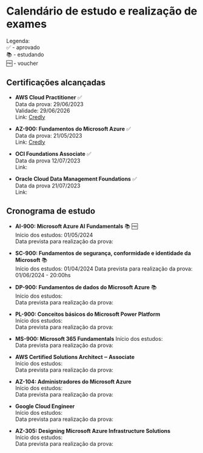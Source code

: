 # Calendário de estudo e realização de exames

Legenda:  
✅ - aprovado  
📚 - estudando  
🆓 - voucher

## Certificações alcançadas
- **AWS Cloud Practitioner** ✅  
Data da prova: 29/06/2023  
Validade: 29/06/2026  
Link: [Credly](https://www.credly.com/badges/07986551-e524-4d0e-b905-8407432526a8/public_url)

- **AZ-900: Fundamentos do Microsoft Azure** ✅  
Data da prova: 21/05/2023  
Link: [Credly](https://www.credly.com/earner/earned/badge/bfc8ea4f-435c-4c85-8424-bcfe2bf1bfd7)

- **OCI Foundations Associate** ✅    
Data da prova 12/07/2023  
Link: 

- **Oracle Cloud Data Management Foundations** ✅    
Data da prova 21/07/2023  
Link: 


## Cronograma de estudo  
- **AI-900: Microsoft Azure AI Fundamentals** 📚 🆓  
Início dos estudos: 01/05/2024  
Data prevista para realização da prova:   

- **SC-900: Fundamentos de segurança, conformidade e identidade da Microsoft** 📚  
Início dos estudos: 01/04/2024
Data prevista para realização da prova: 01/06/2024 - 20:00hs  

- **DP-900: Fundamentos de dados do Microsoft Azure** 📚  
Início dos estudos:  
Data prevista para realização da prova:   

- **PL-900: Conceitos básicos do Microsoft Power Platform**  
Início dos estudos:    
Data prevista para realização da prova:  

- **MS-900: Microsoft 365 Fundamentals**
Início dos estudos:  
Data prevista para realização da prova:    
  
- **AWS Certified Solutions Architect ‒ Associate**  
Início dos estudos:   
Data prevista para realização da prova:  

- **AZ-104: Administradores do Microsoft Azure**  
Início dos estudos:   
Data prevista para realização da prova:  

- **Google Cloud Engineer**  
Início dos estudos:   
Data prevista para realização da prova:  

- **AZ-305: Designing Microsoft Azure Infrastructure Solutions**  
Início dos estudos:  
Data prevista para realização da prova:  


